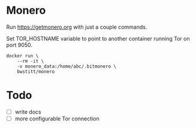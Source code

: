 # Monero

Run https://getmonero.org with just a couple commands.

Set TOR_HOSTNAME variable to point to another container running Tor on port 9050.

    docker run \
        --rm -it \
        -v monero_data:/home/abc/.bitmonero \
        bwstitt/monero

# Todo

 * [ ] write docs
 * [ ] more configurable Tor connection
